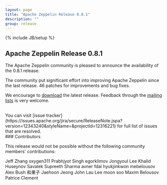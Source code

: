 ```yaml
---
layout: page
title: "Apache Zeppelin Release 0.8.1"
description: ""
group: release
---
```

<!--
Licensed under the Apache License, Version 2.0 (the "License");
you may not use this file except in compliance with the License.
You may obtain a copy of the License at

http://www.apache.org/licenses/LICENSE-2.0

Unless required by applicable law or agreed to in writing, software
distributed under the License is distributed on an "AS IS" BASIS,
WITHOUT WARRANTIES OR CONDITIONS OF ANY KIND, either express or implied.
See the License for the specific language governing permissions and
limitations under the License.
-->
{% include JB/setup %}

## Apache Zeppelin Release 0.8.1

The Apache Zeppelin community is pleased to announce the availability of the 0.8.1 release.

The community put significant effort into improving Apache Zeppelin since the last release.
46 patches for improvements and bug fixes.

We encourage to [download](../../download.html) the latest release. Feedback through the [mailing lists](../../community.html) is very welcome.

<br />
You can visit [issue tracker](https://issues.apache.org/jira/secure/ReleaseNote.jspa?version=12343240&styleName=&projectId=12316221) for full list of issues that are resolved.


<br />
### Contributors

This release would not be possible without the following community members' contributions:

Jeff Zhang
oxygen311
Prabhjyot Singh
egorklimov
Jongyoul Lee
Khalid Huseynov
Savalek
Supreeth Sharma
avner
fdai
hyukjinkwon
mebelousov
Alex Bush
和果子
Jaehoon Jeong
John Lau
Lee moon soo
Maxim Belousov
Patrice Clement